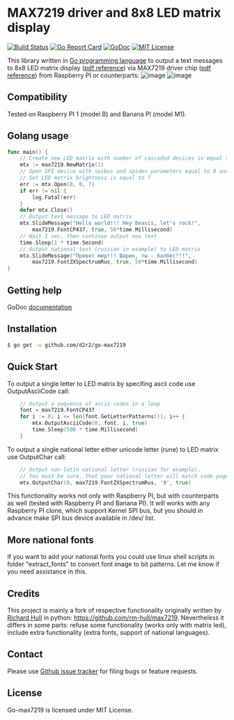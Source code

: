 MAX7219 driver and 8x8 LED matrix display
=========================================

[![Build Status](https://travis-ci.org/d2r2/go-max7219.svg?branch=master)](https://travis-ci.org/d2r2/go-max7219)
[![Go Report Card](https://goreportcard.com/badge/github.com/d2r2/go-max7219)](https://goreportcard.com/report/github.com/d2r2/go-max7219)
[![GoDoc](https://godoc.org/github.com/d2r2/go-max7219?status.svg)](https://godoc.org/github.com/d2r2/go-max7219)
[![MIT License](http://img.shields.io/badge/License-MIT-yellow.svg)](./LICENSE)
<!--
[![Coverage Status](https://coveralls.io/repos/d2r2/go-dht/badge.svg?branch=master)](https://coveralls.io/r/d2r2/go-dht?branch=master)
-->

This library written in [Go programming language](https://golang.org/) to output a text messages to 8x8 LED matrix display ([pdf reference](https://raw.github.com/d2r2/go-max7219/master/docs/LED8x8_1088AS.pdf)) via MAX7219 driver chip ([pdf reference](https://raw.github.com/d2r2/go-max7219/master/docs/MAX7219-MAX7221.pdf)) from Raspberry PI or counterparts:
![image](https://raw.github.com/d2r2/go-max7219/master/docs/Matrix%20MAX7219.JPG)
![image](https://raw.github.com/d2r2/go-max7219/master/docs/Matrix%20MAX7219%202.JPG)

Compatibility
-------------

Tested on Raspberry PI 1 (model B) and Banana PI (model M1).

Golang usage
------------

```go
func main() {
	// Create new LED matrix with number of cascaded devices is equal to 1
	mtx := max7219.NewMatrix(1)
	// Open SPI device with spibus and spidev parameters equal to 0 and 0.
	// Set LED matrix brightness is equal to 7
	err := mtx.Open(0, 0, 7)
	if err != nil {
		log.Fatal(err)
	}
	defer mtx.Close()
	// Output text message to LED matrix
	mtx.SlideMessage("Hello world!!! Hey Beavis, let's rock!",
		max7219.FontCP437, true, 50*time.Millisecond)
	// Wait 1 sec, then continue output new text
	time.Sleep(1 * time.Second)
	// Output national text (russian in example) to LED matrix
	mtx.SlideMessage("Привет мир!!! Шарик, ты - балбес!!!",
		max7219.FontZXSpectrumRus, true, 50*time.Millisecond)
}
```

Getting help
------------

GoDoc [documentation](http://godoc.org/github.com/d2r2/go-max7219)

Installation
------------

```bash
$ go get -u github.com/d2r2/go-max7219
```

Quick Start
-----------

To output a single letter to LED matrix by specifing ascii code use OutputAsciiCode call:
```go
	// Output a sequence of ascii codes in a loop
	font = max7219.FontCP437
	for i := 0; i <= len(font.GetLetterPatterns()); i++ {
		mtx.OutputAsciiCode(0, font, i, true)
		time.Sleep(500 * time.Millisecond)
	}
```
To output a single national letter either unicode letter (rune) to LED matrix use OutputChar call:
```go
	// Output non-latin national letter (russian for example).
	// You must be sure, that your national letter will match code page of the font used.
	mtx.OutputChar(0, max7219.FontZXSpectrumRus, 'Я', true)
```

This functionality works not only with Raspberry PI, but with counterparts as well (tested with Raspberry PI and Banana PI). It will works with any Raspberry PI clone, which support Kernel SPI bus, but you should in advance make SPI bus device available in /dev/ list.

More national fonts
-------------------

If you want to add your national fonts you could use linux shell scripts in folder "extract_fonts" to convert font image to bit patterns. Let me know if you need assistance in this.

Credits
-------

This project is mainly a fork of respective functionality originally written by [Richard Hull](https://github.com/rm-hull) in python: <https://github.com/rm-hull/max7219>. Nevertheless it differs in some parts: refuse some functionality (works only with matrix led), include extra functionality (extra fonts, support of national languages).

Contact
-------

Please use [Github issue tracker](https://github.com/d2r2/go-max7219/issues) for filing bugs or feature requests.

License
-------

Go-max7219 is licensed under MIT License.

